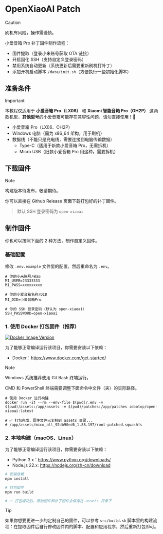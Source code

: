 # OpenXiaoAI Patch

> [!CAUTION]
> 刷机有风险，操作需谨慎。

小爱音箱 Pro 补丁固件制作流程：
- 固件提取（登录小米账号获取 OTA 链接）
- 开启固化 SSH（支持自定义登录密码）
- 禁用系统自动更新（系统更新后需要重新刷机打补丁）
- 添加开机启动脚本 `/data/init.sh`（方便执行一些初始化脚本）

## 准备条件

> [!IMPORTANT]
> 本教程仅适用于 **小爱音箱 Pro（LX06）** 和 **Xiaomi 智能音箱 Pro（OH2P）** 这两款机型，**其他型号**的小爱音箱可能存在兼容性问题，请勿直接使用！🚨


- 小爱音箱 Pro（LX06、OH2P）
- Windows 电脑（需为 x86_64 架构，用于刷机）
- 数据线（不能只是充电线，需要连接到电脑传输数据）
  - Type-C（适用于新款小爱音箱 Pro，无需拆机）
  - Micro USB（旧款小爱音箱 Pro 用这种，需要拆机）


## 下载固件

> [!NOTE]
> 构建版本待发布，敬请期待。


你可以直接在 Github Release 页面下载打包好的补丁固件。

> 默认 SSH 登录密码为 `open-xiaoai`

## 制作固件

你也可以按照下面的 2 种方法，制作自定义固件。

### 基础配置

修改 `.env.example` 文件里的配置，然后重命名为 `.env`。

```shell
# 你的小米账号/密码
MI_USER=23333333
MI_PASS=xxxxxxxxx

# 你的小爱音箱名称/DID
MI_DID=小爱音箱Pro

# 你的 SSH 登录密码（默认为 open-xiaoai）
SSH_PASSWORD=open-xiaoai
```

### 1. 使用 Docker 打包固件（推荐）

[![Docker Image Version](https://img.shields.io/docker/v/idootop/open-xiaoai?color=%23086DCD&label=docker%20image)](https://hub.docker.com/r/idootop/open-xiaoai)

为了能够正常编译运行该项目，你需要安装以下依赖：

- Docker：https://www.docker.com/get-started/

> [!NOTE]
> Windows 系统推荐使用 Git Bash 终端运行。
> 
> CMD 和 PowerShell 终端需要调整下面命令中文件（夹）的实际路径。

```shell
# 使用 Docker 进行构建
docker run -it --rm --env-file $(pwd)/.env -v $(pwd)/assets:/app/assets -v $(pwd)/patches:/app/patches idootop/open-xiaoai:latest

# ✅ 打包完成，固件文件已复制到 assets 目录...
# /app/assets/mico_all_92db90ed6_1.88.197/root-patched.squashfs
```

### 2. 本地构建（macOS、Linux）

为了能够正常编译运行该项目，你需要安装以下依赖：

- Python 3.x：https://www.python.org/downloads/
- Node.js 22.x: https://nodejs.org/zh-cn/download

```bash
# 安装依赖
npm install

# 打包固件
npm run build

# ✅ 打包成功后，原始固件和补丁固件会保存在 assets 目录下
```

> [!TIP]
> 如果你想要更进一步的定制自己的固件，可以参考 `src/build.sh` 脚本里的构建流程：在提取固件后自行修改固件内的脚本、配置和应用程序，然后重新打包即可。

